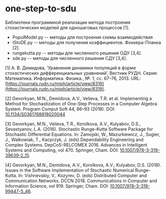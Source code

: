 # one-step-to-sdu

Библиотеки программной реализации метода построения стохастических моделей для одношаговых процессов [1]. 

- PopulModel.py -- методы для построения схемы взаимодействия
- IStoDE.py -- методы для получения коэффициентов. Фоккера-Планка [2].
- rungekutta.py -- методы для численного решения ОДУ [3,4].
- sde.py -- методы для численного решения СДУ [3,4].

[1] А. В. Демидова, ‘Уравнения динамики популяций в форме стохастических дифференциальных уравнений’, Вестник РУДН. Серия: Математика. Информатика. Физика., №. 1, cc. 67–76, 2013. URL: [https://journals.rudn.ru/miph/article/view/8319](https://journals.rudn.ru/miph/article/view/8319).

[2] Gevorkyan, M.N., Demidova, A.V., Velieva, T.R. et al. Implementing a Method for Stochastization of One-Step Processes 
in a Computer Algebra System. Program Comput Soft 44, 86–93 (2018). DOI: [10.1134/S0361768818020044](https://doi.org/10.1134/S0361768818020044)

[3] Gevorkyan, M.N., Velieva, T.R., Korolkova, A.V., Kulyabov, D.S., Sevastyanov, L.A. (2016). Stochastic Runge–Kutta Software Package for Stochastic Differential Equations. In: Zamojski, W., Mazurkiewicz, J., Sugier, J., Walkowiak, T., Kacprzyk, J. (eds) Dependability Engineering and Complex Systems. DepCoS-RELCOMEX 2016. Advances in Intelligent Systems and Computing, vol 470. Springer, Cham. DOI: [10.1007/978-3-319-39639-2_15](https://doi.org/10.1007/978-3-319-39639-2_15).

[4] Gevorkyan, M.N., Demidova, A.V., Korolkova, A.V., Kulyabov, D.S. (2018). Issues in the Software Implementation of Stochastic Numerical Runge–Kutta. In: Vishnevskiy, V., Kozyrev, D. (eds) Distributed Computer and Communication Networks. DCCN 2018. Communications in Computer and Information Science, vol 919. Springer, Cham. DOI: [10.1007/978-3-319-99447-5_46](https://doi.org/10.1007/978-3-319-99447-5_46).


